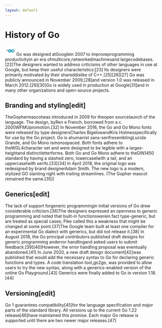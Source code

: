 ```yaml
---
layout: default
---
```

# History of Go
![/assets/Go.png](/assets/Go.png)
Go was designed atGooglein 2007 to improveprogramming productivityin an era ofmulticore,networkedmachinesand largecodebases.[22]The designers wanted to address criticisms of other languages in use at Google, but keep their useful characteristics:[23]
Its designers were primarily motivated by their shareddislike of C++.[25][26][27]
Go was publicly announced in November 2009,[28]and version 1.0 was released in March 2012.[29][30]Go is widely used in production at Google[31]and in many other organizations and open-source projects.
## Branding and styling[edit]
TheGophermascotwas introduced in 2009 for theopen sourcelaunch of the language.  The design, byRen e French, borrowed from a c. 2000WFMUpromotion.[32]
In November 2016, the Go and Go Mono fonts were released by type designersCharles BigelowandKris Holmesspecifically for use by the Go project. Go is ahumanist sans-serifresemblingLucida Grande, and Go Mono ismonospaced. Both fonts adhere to theWGL4character set and were designed to be legible with a largex-heightand distinctletterforms. Both Go and Go Mono adhere to theDIN1450 standard by having a slashed zero, lowercaselwith a tail, and an uppercaseIwith serifs.[33][34]
In April 2018, the original logo was redesigned by brand designerAdam Smith. The new logo is a modern, stylized GO slanting right with trailing streamlines. (The Gopher mascot remained the same.[35])
## Generics[edit]
The lack of support forgeneric programmingin initial versions of Go drew considerable criticism.[36]The designers expressed an openness to generic programming and noted that built-in functionswerein fact type-generic, but are treated as special cases; Pike called this a weakness that might be changed at some point.[37]The Google team built at least one compiler for an experimental Go dialect with generics, but did not release it.[38]
In August 2018, the Go principal contributors published draft designs for generic programming anderror handlingand asked users to submit feedback.[39][40]However, the error handling proposal was eventually abandoned.[41]
In June 2020, a new draft design document[42]was published that would add the necessary syntax to Go for declaring generic functions and types. A code translation tool,go2go, was provided to allow users to try the new syntax, along with a generics-enabled version of the online Go Playground.[43]
Generics were finally added to Go in version 1.18.[44]
## Versioning[edit]
Go 1 guarantees compatibility[45]for the language specification and major parts of the standard library. All versions up to the current Go 1.22 release[46]have maintained this promise.
Each major Go release is supported until there are two newer major releases.[47]
